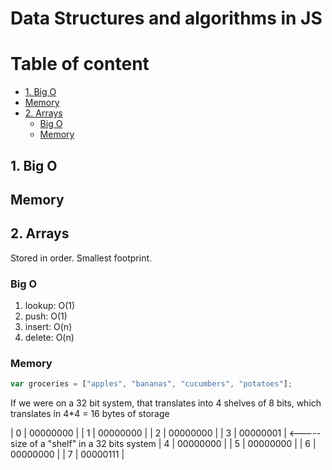 # Data Structures and algorithms in JS <!-- omit in toc -->

# Table of content <!-- omit in toc -->

- [1. Big O](#1-big-o)
- [Memory](#memory)
- [2. Arrays](#2-arrays)
  - [Big O](#big-o)
  - [Memory](#memory-1)

## 1. Big O

## Memory

## 2. Arrays

Stored in order. Smallest footprint.

### Big O

1. lookup: O(1)
2. push: O(1)
3. insert: O(n)
4. delete: O(n)

### Memory

```javascript
var groceries = ["apples", "bananas", "cucumbers", "potatoes"];
```

If we were on a 32 bit system, that translates into 4 shelves of 8 bits, which translates in 4\*4 = 16 bytes of storage

| 0 | 00000000 |
| 1 | 00000000 |
| 2 | 00000000 |
| 3 | 00000001 | <----- size of a "shelf" in a 32 bits system
| 4 | 00000000 |
| 5 | 00000000 |
| 6 | 00000000 |
| 7 | 00000111 |

